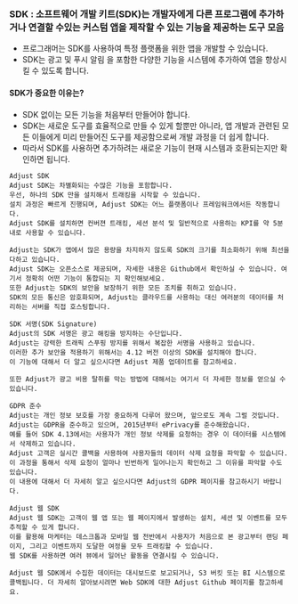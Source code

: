 ### SDK : 소프트웨어 개발 키트(SDK)는 개발자에게 다른 프로그램에 추가하거나 연결할 수있는 커스텀 앱을 제작할 수 있는 기능을 제공하는 도구 모음
- 프로그래머는 SDK를 사용하여 특정 플랫폼을 위한 앱을 개발할 수 있습니다.
- SDK는 광고 및 푸시 알림 을 포함한 다양한 기능을 시스템에 추가하여 앱을 향상시킬 수 있도록 합니다.

#### SDK가 중요한 이유는?
- SDK 없이는 모든 기능을 처음부터 만들어야 합니다. 
- SDK는 새로운 도구를 효율적으로 만들 수 있게 할뿐만 아니라, 앱 개발과 관련된 모든 이들에게 미리 만들어진 도구를 제공함으로써 개발 과정을 더 쉽게 합니다. 
- 따라서 SDK를 사용하면 추가하려는 새로운 기능이 현재 시스템과 호환되는지만 확인하면 됩니다.

~~~
Adjust SDK
Adjust SDK는 차별화되는 수많은 기능을 포함합니다.
우선, 하나의 SDK 만을 설치해서 트래킹을 시작할 수 있습니다.
설치 과정은 빠르게 진행되며, Adjust SDK는 어느 플랫폼이나 프레임워크에서든 작동합니다.
Adjust SDK를 설치하면 컨버젼 트래킹, 세션 분석 및 일반적으로 사용하는 KPI를 약 5분 내로 사용할 수 있습니다.

Adjust는 SDK가 앱에서 많은 용량을 차지하지 않도록 SDK의 크기를 최소화하기 위해 최선을 다하고 있습니다.
Adjust SDK는 오픈소스로 제공되며, 자세한 내용은 Github에서 확인하실 수 있습니다. 여기서 정확히 어떤 기능이 통합되는 지 확인해보세요.
또한 Adjust는 SDK의 보안을 보장하기 위한 모든 조치를 취하고 있습니다.
SDK의 모든 통신은 암호화되며, Adjust는 클라우드를 사용하는 대신 여러분의 데이터를 처리하는 서버를 직접 호스팅합니다.
~~~

~~~
SDK 서명(SDK Signature)
Adjust의 SDK 서명은 광고 해킹을 방지하는 수단입니다.
Adjust는 강력한 트래픽 스푸핑 방지를 위해서 복잡한 서명을 사용하고 있습니다.
이러한 추가 보안을 적용하기 위해서는 4.12 버전 이상의 SDK를 설치해야 합니다.
이 기능에 대해서 더 알고 싶으시다면 Adjust 제품 업데이트를 참고하세요.

또한 Adjust가 광고 비용 탈취를 막는 방법에 대해서는 여기서 더 자세한 정보를 얻으실 수 있습니다.
~~~

~~~
GDPR 준수
Adjust는 개인 정보 보호를 가장 중요하게 다루어 왔으며, 앞으로도 계속 그럴 것입니다.
Adjust는 GDPR을 준수하고 있으며, 2015년부터 ePrivacy를 준수해왔습니다.
예를 들어 SDK 4.13에서는 사용자가 개인 정보 삭제를 요청하는 경우 이 데이터를 시스템에서 삭제하고 있습니다.
Adjust 고객은 실시간 콜백을 사용하여 사용자들의 데이터 삭제 요청을 파악할 수 있습니다.
이 과정을 통해서 삭제 요청이 얼마나 빈번하게 일어나는지 확인하고 그 이유를 파악할 수도 있습니다.
이 내용에 대해서 더 자세히 알고 싶으시다면 Adjust의 GDPR 페이지를 참고하시기 바랍니다.
~~~

~~~
Adjust 웹 SDK
Adjust 웹 SDK는 고객이 웹 앱 또는 웹 페이지에서 발생하는 설치, 세션 및 이벤트를 모두 추적할 수 있게 합니다.
이를 활용해 마케터는 데스크톱과 모바일 웹 전반에서 사용자가 처음으로 본 광고부터 랜딩 페이지, 그리고 이벤트까지 도달한 여정을 모두 트래킹할 수 있습니다.
웹 SDK를 사용하면 여러 뷰에서 일어난 활동을 연결시킬 수 있습니다.

Adjust 웹 SDK에서 수집한 데이터는 대시보드로 보고되거나, S3 버킷 또는 BI 시스템으로 콜백됩니다. 더 자세히 알아보시려면 Web SDK에 대한 Adjust Github 페이지를 참고하세요.
~~~

